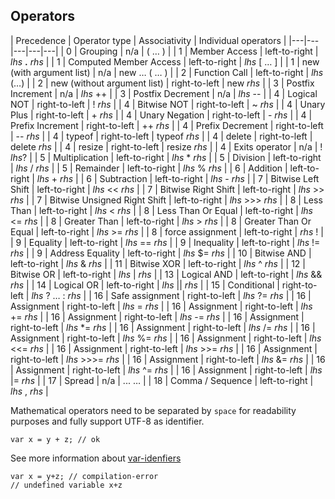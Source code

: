 ## Operators

| Precedence | Operator type | Associativity | Individual operators |
|---|---|---|---|---|
| 0 | Grouping | n/a | ( … ) |
| 1 | Member Access | left-to-right | *lhs* **.** *rhs* |
| 1 | Computed Member Access | left-to-right | *lhs* [ … ] |
| 1 | new (with argument list) | n/a | new … ( … ) |
| 2 | Function Call | left-to-right | *lhs* (…) |
| 2 | new (without argument list) | right-to-left | new *rhs* |
| 3 | Postfix Increment | n/a | *lhs* ++ |
| 3 | Postfix Decrement | n/a | *lhs* -- |
| 4 | Logical NOT | right-to-left | ! *rhs* |
| 4 | Bitwise NOT | right-to-left | ~ *rhs* |
| 4 | Unary Plus | right-to-left | + *rhs* |
| 4 | Unary Negation | right-to-left | - *rhs* |
| 4 | Prefix Increment | right-to-left | ++ *rhs* |
| 4 | Prefix Decrement | right-to-left | -- *rhs* |
| 4 | typeof | right-to-left | typeof *rhs* |
| 4 | delete | right-to-left | delete *rhs* |
| 4 | resize | right-to-left | resize *rhs* |
| 4 | Exits operator | n/a | ! *lhs*? |
| 5 | Multiplication | left-to-right | *lhs* \* *rhs* |
| 5 | Division | left-to-right | *lhs* / *rhs* |
| 5 | Remainder | left-to-right | *lhs* % *rhs* |
| 6 | Addition | left-to-right | *lhs* + *rhs* |
| 6 | Subtraction | left-to-right | *lhs* - *rhs* |
| 7 | Bitwise Left Shift | left-to-right | *lhs* << *rhs* |
| 7 | Bitwise Right Shift | left-to-right | *lhs* >> *rhs* |
| 7 | Bitwise Unsigned Right Shift | left-to-right | *lhs* >>> *rhs* |
| 8 | Less Than | left-to-right | *lhs* < *rhs* |
| 8 | Less Than Or Equal | left-to-right | *lhs* <= *rhs* |
| 8 | Greater Than | left-to-right | *lhs* > *rhs* |
| 8 | Greater Than Or Equal | left-to-right | *lhs* >= *rhs* |
| 8 | force assignment | left-to-right | *rhs* ! |
| 9 | Equality | left-to-right | *lhs* == *rhs* |
| 9 | Inequality | left-to-right | *lhs* != *rhs* |
| 9 | Address Equality | left-to-right | *lhs* $= *rhs* |
| 10 | Bitwise AND | left-to-right | *lhs* & *rhs* |
| 11 | Bitwise XOR | left-to-right | *lhs* ^ *rhs* |
| 12 | Bitwise OR | left-to-right | *lhs* &#124; *rhs* |
| 13 | Logical AND | left-to-right | *lhs* && *rhs* |
| 14 | Logical OR | left-to-right | *lhs* &#124;&#124; *rhs* |
| 15 | Conditional | right-to-left | *lhs* ? … : *rhs* |
| 16 | Safe assignment | right-to-left | *lhs* ?= *rhs* |
| 16 | Assignment | right-to-left | *lhs* = *rhs* |
| 16 | Assignment | right-to-left | *lhs* += *rhs* |
| 16 | Assignment | right-to-left | *lhs* -= *rhs* |
| 16 | Assignment | right-to-left | *lhs* *= *rhs* |
| 16 | Assignment | right-to-left | *lhs* /= *rhs* |
| 16 | Assignment | right-to-left | *lhs* %= *rhs* |
| 16 | Assignment | right-to-left | *lhs* <<= *rhs* |
| 16 | Assignment | right-to-left | *lhs* >>= *rhs* |
| 16 | Assignment | right-to-left | *lhs* >>>= *rhs* |
| 16 | Assignment | right-to-left | *lhs* &= *rhs* |
| 16 | Assignment | right-to-left | *lhs* ^= *rhs* |
| 16 | Assignment | right-to-left | *lhs* &#124;= *rhs* |
| 17 | Spread | n/a | ... … |
| 18 | Comma / Sequence | left-to-right | *lhs* , *rhs* | </tbody>

<!--
| 4 | void | right-to-left | void *rhs* |
| 8 | in | left-to-right | *lhs* in *rhs* |
| 8 | instanceof | left-to-right | *lhs* instanceof *rhs* |
| 9 | Strict Equality | left-to-right | *lhs* === *rhs* |
| 9 | Strict Inequality | left-to-right | *lhs* !== *rhs* |
| 17 | yield | right-to-left | yield *rhs* |
-->


Mathematical operators need to be separated by `space` for readability
purposes and fully support UTF-8 as identifier.

```
var x = y + z; // ok
```

See more information about [var-idenfiers](#var-idenfiers)
```
var x = y+z; // compilation-error
// undefined variable x+z
```
